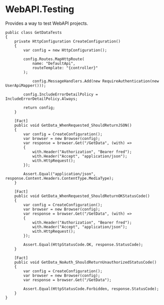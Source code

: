 WebAPI.Testing
==============

Provides a way to test WebAPI projects.

    public class GetDataTests
    {
        private HttpConfiguration CreateConfiguration()
        {
            var config = new HttpConfiguration();

            config.Routes.MapHttpRoute(
                name: "DefaultApi",
                routeTemplate: "{controller}"
            );

                config.MessageHandlers.Add(new RequireAuthentication(new UserApiMapper()));

            config.IncludeErrorDetailPolicy = IncludeErrorDetailPolicy.Always;

            return config;
        }

        [Fact]
        public void GetData_WhenRequested_ShouldReturnJSON()
        {
            var config = CreateConfiguration();
            var browser = new Browser(config);
            var response = browser.Get("/GetData", (with) =>
            {
                with.Header("Authorization", "Bearer fred");
                with.Header("Accept", "application/json");
                with.HttpRequest();
            });

            Assert.Equal("application/json", response.Content.Headers.ContentType.MediaType);
        }

        [Fact]
        public void GetData_WhenRequested_ShouldReturnOKStatusCode()
        {
            var config = CreateConfiguration();
            var browser = new Browser(config);
            var response = browser.Get("/GetData", (with) =>
            {
                with.Header("Authorization", "Bearer fred");
                with.Header("Accept", "application/json");
                with.HttpRequest();
            });

            Assert.Equal(HttpStatusCode.OK, response.StatusCode);
        }

        [Fact]
        public void GetData_NoAuth_ShouldReturnUnauthorizedStatusCode()
        {
            var config = CreateConfiguration();
            var browser = new Browser(config);
            var response = browser.Get("/GetData");

            Assert.Equal(HttpStatusCode.Forbidden, response.StatusCode);
        }
    }